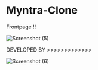 # Myntra-Clone
 


Frontpage !!

![Screenshot (5)](https://user-images.githubusercontent.com/90472080/213870500-f8d32d30-86d5-4187-97d8-26351d8be78f.png)





















DEVELOPED BY >>>>>>>>>>>>>



![Screenshot (6)](https://user-images.githubusercontent.com/90472080/213870504-96c74620-a7a8-4b14-9d6c-7fb30fd53af6.png)
